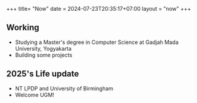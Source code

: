 +++
title= "Now"
date = 2024-07-23T20:35:17+07:00
layout = "now"
+++

## Working

* Studying a Master's degree in Computer Science at Gadjah Mada University, Yogyakarta
* Building some projects

## 2025's Life update

* NT LPDP and University of Birmingham
* Welcome UGM!
